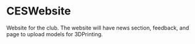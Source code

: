 # CESWebsite
Website for the club. The website will have news section, feedback, and page to upload models for 3DPrinting.
